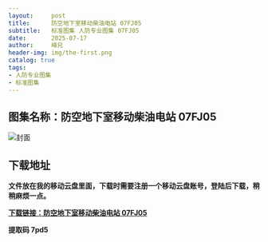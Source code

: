 ```yaml
---
layout:     post
title:      防空地下室移动柴油电站 07FJ05
subtitle:   标准图集 人防专业图集 07FJ05
date:       2025-07-17
author:     峰兄
header-img: img/the-first.png
catalog: true
tags:
- 人防专业图集
- 标准图集
---
```

## 图集名称：防空地下室移动柴油电站 07FJ05
![封面](https://pic1.imgdb.cn/item/687864bf58cb8da5c8bc7315.jpg)


## 下载地址 
**文件放在我的移动云盘里面，下载时需要注册一个移动云盘账号，登陆后下载，稍稍麻烦一点。**  
  
[**下载链接：防空地下室移动柴油电站 07FJ05**](https://caiyun.139.com/w/i/2oxwE75xqjxzv)


**提取码 7pd5**

